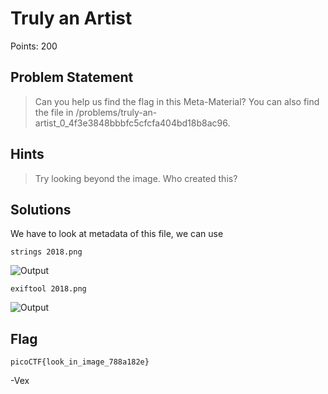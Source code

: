 # Truly an Artist

Points: 200

## Problem Statement
>  Can you help us find the flag in this Meta-Material? You can also find the file in /problems/truly-an-artist_0_4f3e3848bbbfc5cfcfa404bd18b8ac96.


## Hints
>  Try looking beyond the image.
>  Who created this?

## Solutions 

We have to look at metadata of this file, we can use 

`strings 2018.png` 

![Output](https://imgur.com/t3UvegSl.png)

`exiftool 2018.png`

![Output](https://imgur.com/o7FKL5Nl.png)

## Flag 

`picoCTF{look_in_image_788a182e}`

-Vex
